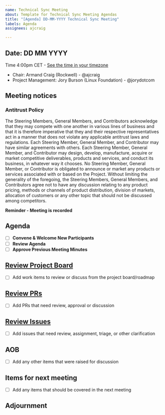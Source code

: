 ```yaml
---
name: Technical Sync Meeting
about: Template for Technical Sync Meeting Agendas
title: "[Agenda] DD-MM-YYYY Technical Sync Meeting"
labels: Agenda
assignees: ajcraig

---
```


## Date: DD MM YYYY 
Time 4:00pm CET - [See the time in your timezone](https://www.timeanddate.com/worldclock/fixedtime.html?msg=Technical+Sync+Meeting&iso=20240516T16&p1=37&ah=2)

- Chair: Armand Craig (Rockwell) - @ajcraig
- Project Management: Jory Burson (Linux Foundation) - @jorydotcom

## Meeting notices

### Antitrust Policy

The Steering Members, General Members, and Contributors acknowledge that they may compete with one another in various lines of business and that it is therefore imperative that they and their respective representatives act in a manner that does not violate any applicable antitrust laws and regulations. Each Steering Member, General Member, and Contributor may have similar agreements with others. Each Steering Member, General Member, and Contributor may design, develop, manufacture, acquire or market competitive deliverables, products and services, and conduct its business, in whatever way it chooses. No Steering Member, General Member, or Contributor is obligated to announce or market any products or services associated with or based on the Project. Without limiting the generality of the foregoing, the Steering Members, General Members, and Contributors agree not to have any discussion relating to any product pricing, methods or channels of product distribution, division of markets, allocation of customers or any other topic that should not be discussed among competitors.

**Reminder - Meeting is recorded**

## Agenda
 - [ ] **Convene & Welcome New Participants**
 - [ ] **Review Agenda**
 - [ ] **Approve Previous Meeting Minutes** 

## [Review Project Board]()
- [ ] Add work items to review or discuss from the project board/roadmap

## [Review PRs](https://github.com/margo/specification/pulls) 
- [ ] Add PRs that need review, approval or discussion

## [Review Issues](https://github.com/margo/specification/issues) 
- [ ] Add issues that need review, assignment, triage, or other clarification

## AOB
 - [ ] Add any other items that were raised for discussion

## Items for next meeting
- [ ] Add any items that should be covered in the next meeting

## Adjournment
